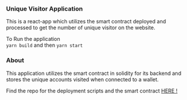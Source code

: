 ### Unique Visitor Application

This is a react-app which utilizes the smart contract deployed and processed to get the number of unique visitor on the website.

To Run the application
<br />
`yarn build` and then `yarn start`

### About

This application utilizes the smart contract in solidity for its backend and stores the unique accounts visited when connected to a wallet.

Find the repo for the deployment scripts and the smart contract [HERE !](https://github.com/Shobhitsingh-2503/hardhat-unique-visitors)
